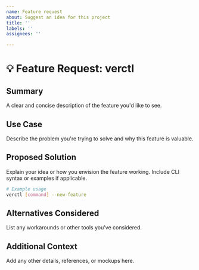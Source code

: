 ```yaml
---
name: Feature request
about: Suggest an idea for this project
title: ''
labels: ''
assignees: ''

---
```


# 💡 Feature Request: verctl

## Summary

A clear and concise description of the feature you'd like to see.

## Use Case

Describe the problem you're trying to solve and why this feature is valuable.

## Proposed Solution

Explain your idea or how you envision the feature working. Include CLI syntax or examples if applicable.

```bash
# Example usage
verctl [command] --new-feature
```

## Alternatives Considered

List any workarounds or other tools you've considered.

## Additional Context

Add any other details, references, or mockups here.
